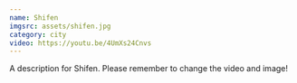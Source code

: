 ```yaml
---
name: Shifen
imgsrc: assets/shifen.jpg
category: city
video: https://youtu.be/4UmXs24Cnvs
---
```


A description for Shifen. Please remember to change the video and image!
